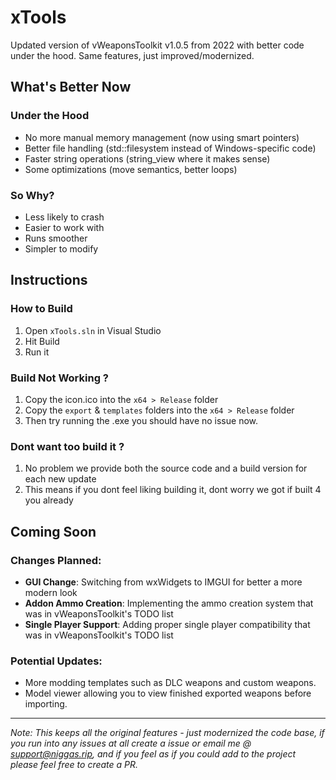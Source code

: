 # xTools

Updated version of vWeaponsToolkit v1.0.5 from 2022 with better code under the hood. Same features, just improved/modernized.

## What's Better Now

### Under the Hood
- No more manual memory management (now using smart pointers)
- Better file handling (std::filesystem instead of Windows-specific code)
- Faster string operations (string_view where it makes sense)
- Some optimizations (move semantics, better loops)

### So Why?
- Less likely to crash
- Easier to work with
- Runs smoother
- Simpler to modify

## Instructions

### How to Build
1. Open `xTools.sln` in Visual Studio
2. Hit Build
3. Run it

### Build Not Working ?
1. Copy the icon.ico into the `x64 > Release` folder
2. Copy the `export` & `templates` folders into the `x64 > Release` folder
3. Then try running the .exe you should have no issue now.

### Dont want too build it ?
1. No problem we provide both the source code and a build version for each new update
2. This means if you dont feel liking building it, dont worry we got if built 4 you already

## Coming Soon

### Changes Planned:
- **GUI Change**: Switching from wxWidgets to IMGUI for better a more modern look
- **Addon Ammo Creation**: Implementing the ammo creation system that was in vWeaponsToolkit's TODO list
- **Single Player Support**: Adding proper single player compatibility that was in vWeaponsToolkit's TODO list

### Potential Updates:
- More modding templates such as DLC weapons and custom weapons.
- Model viewer allowing you to view finished exported weapons before importing.

---

*Note: This keeps all the original features - just modernized the code base, if you run into any issues at all create a issue or email me @ support@niggas.rip, and if you feel as if you could add to the project please feel free to create a PR.*

